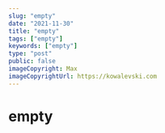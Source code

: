 ```yaml
---
slug: "empty"
date: "2021-11-30"
title: "empty"
tags: ["empty"]
keywords: ["empty"]
type: "post"
public: false
imageCopyright: Max
imageCopyrightUrl: https://kowalevski.com
---
```


# empty
